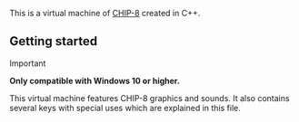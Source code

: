This is a virtual machine of [CHIP-8](https://en.wikipedia.org/wiki/CHIP-8) created in C++.

## Getting started
> [!IMPORTANT]
> **Only compatible with Windows 10 or higher.**

This virtual machine features CHIP-8 graphics and sounds. It also contains several keys with special uses which are explained in this file.
